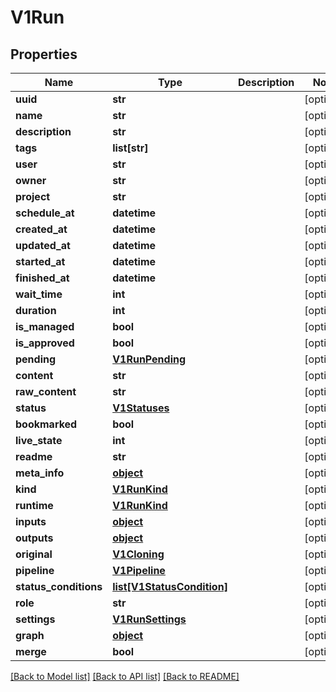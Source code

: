 # V1Run

## Properties
Name | Type | Description | Notes
------------ | ------------- | ------------- | -------------
**uuid** | **str** |  | [optional] 
**name** | **str** |  | [optional] 
**description** | **str** |  | [optional] 
**tags** | **list[str]** |  | [optional] 
**user** | **str** |  | [optional] 
**owner** | **str** |  | [optional] 
**project** | **str** |  | [optional] 
**schedule_at** | **datetime** |  | [optional] 
**created_at** | **datetime** |  | [optional] 
**updated_at** | **datetime** |  | [optional] 
**started_at** | **datetime** |  | [optional] 
**finished_at** | **datetime** |  | [optional] 
**wait_time** | **int** |  | [optional] 
**duration** | **int** |  | [optional] 
**is_managed** | **bool** |  | [optional] 
**is_approved** | **bool** |  | [optional] 
**pending** | [**V1RunPending**](V1RunPending.md) |  | [optional] 
**content** | **str** |  | [optional] 
**raw_content** | **str** |  | [optional] 
**status** | [**V1Statuses**](V1Statuses.md) |  | [optional] 
**bookmarked** | **bool** |  | [optional] 
**live_state** | **int** |  | [optional] 
**readme** | **str** |  | [optional] 
**meta_info** | [**object**](.md) |  | [optional] 
**kind** | [**V1RunKind**](V1RunKind.md) |  | [optional] 
**runtime** | [**V1RunKind**](V1RunKind.md) |  | [optional] 
**inputs** | [**object**](.md) |  | [optional] 
**outputs** | [**object**](.md) |  | [optional] 
**original** | [**V1Cloning**](V1Cloning.md) |  | [optional] 
**pipeline** | [**V1Pipeline**](V1Pipeline.md) |  | [optional] 
**status_conditions** | [**list[V1StatusCondition]**](V1StatusCondition.md) |  | [optional] 
**role** | **str** |  | [optional] 
**settings** | [**V1RunSettings**](V1RunSettings.md) |  | [optional] 
**graph** | [**object**](.md) |  | [optional] 
**merge** | **bool** |  | [optional] 

[[Back to Model list]](../README.md#documentation-for-models) [[Back to API list]](../README.md#documentation-for-api-endpoints) [[Back to README]](../README.md)


